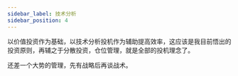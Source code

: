 ```yaml
---
sidebar_label: 技术分析
sidebar_position: 4
---
```



以价值投资作为基础，以技术分析投机作为辅助提高效率，这应该是我目前悟出的投资原则，再辅之于分散投资，仓位管理，就是全部的投机理念了。

还差一个大势的管理，先有战略后再谈战术。